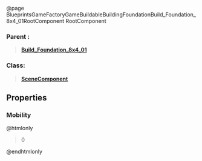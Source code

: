 @page BlueprintsGameFactoryGameBuildableBuildingFoundationBuild_Foundation_8x4_01RootComponent RootComponent
### Parent :
<b><a href="_blueprints_game_factory_game_buildable_building_foundation_build__foundation_8x4_01.html"><blockquote>Build_Foundation_8x4_01</blockquote></a></b>
### Class:
<b><a href="_class_script_scene_component.html"><blockquote>SceneComponent</blockquote></a></b>
## Properties
### Mobility
@htmlonly
<blockquote>0</blockquote>
@endhtmlonly


